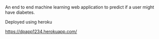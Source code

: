 An end to end machine learning web application to predict if a user might have diabetes.

Deployed using heroku

https://dpapp1234.herokuapp.com/
